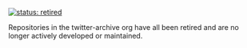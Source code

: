 [![status: retired](https://opensource.twitter.dev/status/retired.svg)](https://opensource.twitter.dev/status/#retired)

Repositories in the twitter-archive org have all been retired and are no longer actively developed or maintained.
